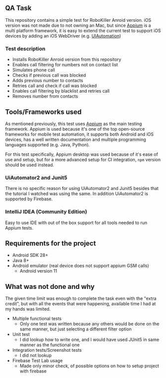 ## QA Task
This repository contains a simple test for RoboKiller Anroid version. iOS version was not made due to not owning an Mac, but since [Appium](http://appium.io/) is a multi platform framework, it is easy to extend the current test to support iOS devices by adding an iOS WebDriver (e.g. [UIAutomation](http://appium.io/docs/en/drivers/ios-uiautomation/index.html))

### Test description
* Installs RoboKiller Anroid version from this repository
* Enables call filtering for numbers not on contact list
* Simulates phone call
* Checks if previous call was blocked
* Adds previous number to contacts
* Retries call and check if call was blocked
* Enables call filtering by blacklist and retries call
* Removes number from contacts

## Tools/Frameworks used
As mentioned previously, this test uses [Appium](http://appium.io/) as the main testing framework. Appium is used because it's one of the top open-source frameworks for mobile test automation, it supports both Android and iOS devices, has a well written documentation and multiple programming languages supported (e.g. Java, Python).

For this test specifically, Appium desktop was used because of it's ease of use and setup, but for a more advanced setup for CI integration, `npm` version should be used instead.

###  UiAutomator2 and Junit5
There is no specific reason for using UiAutomator2 and Junit5 besides that the tutorial I watched was using the same. In addition UiAutomator2 is supported by Firebase.

### IntelliJ IDEA (Community Edition)
Easy to use IDE with out of the box support for all tools needed to run Appium tests.
 
## Requirements for the project
* Android SDK 28+
* Java 8+ 
* Android emulator (real device does not support appium GSM calls)
  * Android version 11 

## What was not done and why
The given time limit was enough to complete the task even with the "extra credit", but with all the events that were happening, available time I had at my hands was limited.

* Multiple functional tests
  * Only one test was written because any others would be done on the same manner, but just selecting a different filter option 
* Unit test
  * I did lookup how to write one, and I would have used JUnit5 in same manner as the functional one
* Integration tests/Screenshot tests
  * I did not lookup  
* Firebase Test Lab usage
  * Made only minor check, of possible options on how to setup project with firebase
